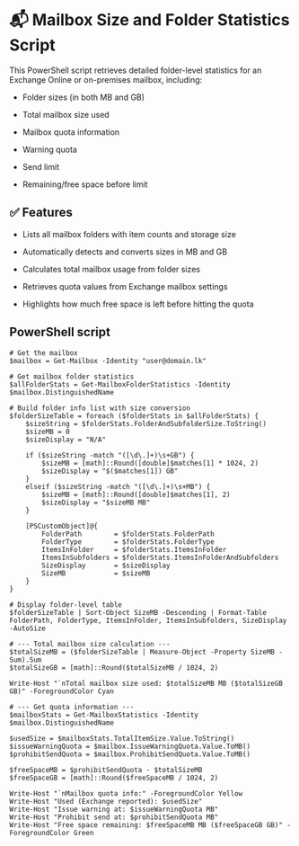 # 📬 Mailbox Size and Folder Statistics Script
This PowerShell script retrieves detailed folder-level statistics for an Exchange Online or on-premises mailbox, including:

- Folder sizes (in both MB and GB)

- Total mailbox size used

- Mailbox quota information

- Warning quota

- Send limit

- Remaining/free space before limit

## ✅ Features
- Lists all mailbox folders with item counts and storage size

- Automatically detects and converts sizes in MB and GB

- Calculates total mailbox usage from folder sizes

- Retrieves quota values from Exchange mailbox settings

- Highlights how much free space is left before hitting the quota

## PowerShell script

```shell
# Get the mailbox
$mailbox = Get-Mailbox -Identity "user@domain.lk"

# Get mailbox folder statistics
$allFolderStats = Get-MailboxFolderStatistics -Identity $mailbox.DistinguishedName

# Build folder info list with size conversion
$folderSizeTable = foreach ($folderStats in $allFolderStats) {
    $sizeString = $folderStats.FolderAndSubfolderSize.ToString()
    $sizeMB = 0
    $sizeDisplay = "N/A"

    if ($sizeString -match "([\d\.]+)\s+GB") {
        $sizeMB = [math]::Round([double]$matches[1] * 1024, 2)
        $sizeDisplay = "$($matches[1]) GB"
    }
    elseif ($sizeString -match "([\d\.]+)\s+MB") {
        $sizeMB = [math]::Round([double]$matches[1], 2)
        $sizeDisplay = "$sizeMB MB"
    }

    [PSCustomObject]@{
        FolderPath        = $folderStats.FolderPath
        FolderType        = $folderStats.FolderType
        ItemsInFolder     = $folderStats.ItemsInFolder
        ItemsInSubfolders = $folderStats.ItemsInFolderAndSubfolders
        SizeDisplay       = $sizeDisplay
        SizeMB            = $sizeMB
    }
}

# Display folder-level table
$folderSizeTable | Sort-Object SizeMB -Descending | Format-Table FolderPath, FolderType, ItemsInFolder, ItemsInSubfolders, SizeDisplay -AutoSize

# --- Total mailbox size calculation ---
$totalSizeMB = ($folderSizeTable | Measure-Object -Property SizeMB -Sum).Sum
$totalSizeGB = [math]::Round($totalSizeMB / 1024, 2)

Write-Host "`nTotal mailbox size used: $totalSizeMB MB ($totalSizeGB GB)" -ForegroundColor Cyan

# --- Get quota information ---
$mailboxStats = Get-MailboxStatistics -Identity $mailbox.DistinguishedName

$usedSize = $mailboxStats.TotalItemSize.Value.ToString()
$issueWarningQuota = $mailbox.IssueWarningQuota.Value.ToMB()
$prohibitSendQuota = $mailbox.ProhibitSendQuota.Value.ToMB()

$freeSpaceMB = $prohibitSendQuota - $totalSizeMB
$freeSpaceGB = [math]::Round($freeSpaceMB / 1024, 2)

Write-Host "`nMailbox quota info:" -ForegroundColor Yellow
Write-Host "Used (Exchange reported): $usedSize"
Write-Host "Issue warning at: $issueWarningQuota MB"
Write-Host "Prohibit send at: $prohibitSendQuota MB"
Write-Host "Free space remaining: $freeSpaceMB MB ($freeSpaceGB GB)" -ForegroundColor Green
```
